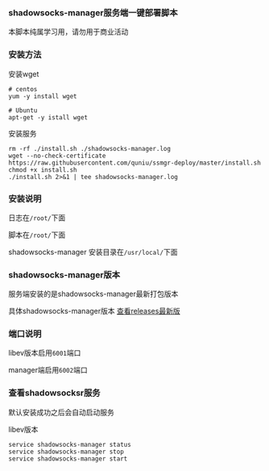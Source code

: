 ### shadowsocks-manager服务端一键部署脚本

本脚本纯属学习用，请勿用于商业活动


### 安装方法

安装wget
```
# centos
yum -y install wget

# Ubuntu
apt-get -y istall wget
```

安装服务
```
rm -rf ./install.sh ./shadowsocks-manager.log
wget --no-check-certificate https://raw.githubusercontent.com/quniu/ssmgr-deploy/master/install.sh
chmod +x install.sh
./install.sh 2>&1 | tee shadowsocks-manager.log
```

### 安装说明
日志在`/root/`下面

脚本在`/root/`下面

shadowsocks-manager 安装目录在`/usr/local/`下面



### shadowsocks-manager版本

服务端安装的是shadowsocks-manager最新打包版本

具体shadowsocks-manager版本 [查看releases最新版](https://github.com/quniu/shadowsocks-manager/releases)



### 端口说明
libev版本启用`6001`端口

manager端启用`6002`端口



### 查看shadowsocksr服务

默认安装成功之后会自动启动服务

libev版本
```
service shadowsocks-manager status
service shadowsocks-manager stop
service shadowsocks-manager start
```
